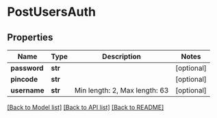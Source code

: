 # PostUsersAuth

## Properties
Name | Type | Description | Notes
------------ | ------------- | ------------- | -------------
**password** | **str** |  | [optional] 
**pincode** | **str** |  | [optional] 
**username** | **str** | Min length: 2, Max length: 63 | [optional] 

[[Back to Model list]](../README.md#documentation-for-models) [[Back to API list]](../README.md#documentation-for-api-endpoints) [[Back to README]](../README.md)

